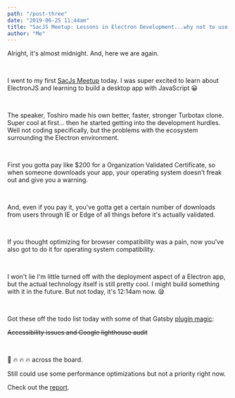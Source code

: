 ```yaml
---
path: "/post-three"
date: "2019-06-25 11:44am"
title: "SacJS Meetup: Lessons in Electron Development...why not to use it? "
author: "Me"
---
```


Alright, it's almost midnight. And, here we are again.

<br/>

I went to my first [SacJs Meetup](https://www.meetup.com/The-Sacramento-Javascript-Meetup/events/262275346/) today. I was super excited to learn about ElectronJS and learning to build a desktop app with
JavaScript :grinning:

<br/>

The speaker, Toshiro made his own better, faster, stronger Turbotax clone. Super cool at first...
then he started getting into the development hurdles. Well not coding specifically, but the problems with the ecosystem surrounding
the Electron environment.

<br/>

First you gotta pay like $200 for a Organization Validated Certificate, so when someone downloads your app,
your operating system doesn't freak out and give you a warning.

<br/>

And, even if you pay it, you've gotta get a certain number of downloads from users through IE or Edge of all things before it's actually validated.

<br/>

If you thought optimizing for browser compatibility was a pain, now you've also got to do it for operating system compatibility.

<br/>

I won't lie I'm little turned off with the deployment aspect of a Electron app, but the actual technology itself is still pretty cool.
I might build something with it in the future. But not today, it's 12:14am now. :sleepy:

<br/>

Got these off the todo list today with some of that Gatsby [plugin magic](https://www.gatsbyjs.org/packages/gatsby-plugin-html-attributes/):

~~Accessibility issues and Google lighthouse audit~~

<br/>

:100: :fire: :fire: :fire: across the board.
<br/>

Still could use some performance optimizations but not a priority right now.

Check out the [report](https://i.imgur.com/d1Pxa8K.png).


